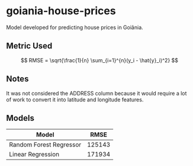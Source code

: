# goiania-house-prices
Model developed for predicting house prices in Goiânia.

## Metric Used

$$ RMSE = \sqrt{\frac{1}{n} \sum_{i=1}^{n}(y_i - \hat{y}_i)^2} $$

## Notes

It was not considered the ADDRESS column because it would require a lot of work to convert it into latitude and longitude features.

## Models

| Model                   	| RMSE   	|
|-------------------------	|--------	|
| Random Forest Regressor 	| 125143 	|
| Linear Regression       	| 171934 	|
